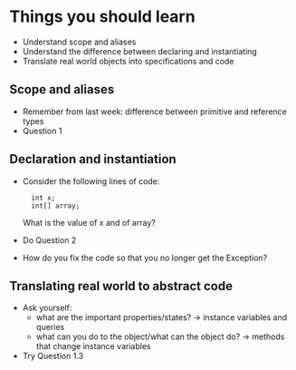 # Things you should learn
- Understand scope and aliases 
- Understand the difference between declaring and instantiating
- Translate real world objects into specifications and code

## Scope and aliases 
- Remember from last week: difference between primitive and reference types
- Question 1

## Declaration and instantiation 
- Consider the following lines of code:

        int x;
        int[] array;
    
  What is the value of x and of array? 
- Do Question 2
- How do you fix the code so that you no longer get the Exception? 

## Translating real world to abstract code
- Ask yourself: 
    - what are the important properties/states? -> instance variables and queries
    - what can you do to the object/what can the object do? -> methods that change instance variables
- Try Question 1.3

